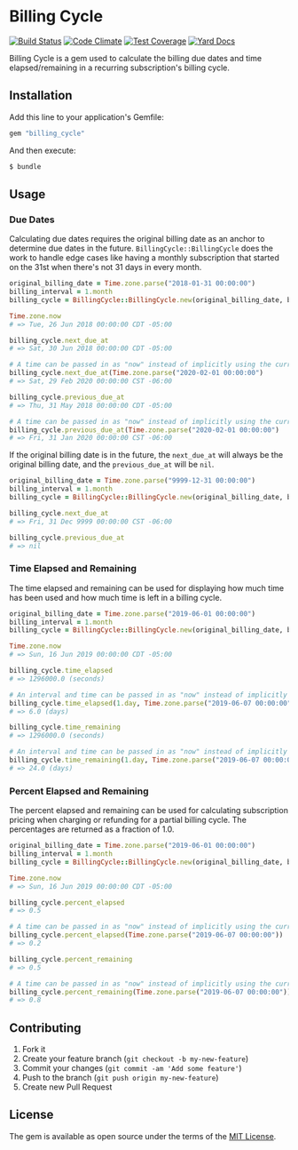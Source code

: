 # Billing Cycle

[![Build Status](https://travis-ci.org/simplymadeapps/billing_cycle.svg?branch=master)](https://travis-ci.org/simplymadeapps/billing_cycle)
[![Code Climate](https://codeclimate.com/github/simplymadeapps/billing_cycle/badges/gpa.svg)](https://codeclimate.com/github/simplymadeapps/billing_cycle)
[![Test Coverage](https://codeclimate.com/github/simplymadeapps/billing_cycle/badges/coverage.svg)](https://codeclimate.com/github/simplymadeapps/billing_cycle/coverage)
[![Yard Docs](http://img.shields.io/badge/yard-docs-blue.svg)](http://www.rubydoc.info/github/simplymadeapps/billing_cycle/)

Billing Cycle is a gem used to calculate the billing due dates and time elapsed/remaining in
a recurring subscription's billing cycle.

## Installation

Add this line to your application's Gemfile:

```ruby
gem "billing_cycle"
```

And then execute:

```bash
$ bundle
```

## Usage

### Due Dates

Calculating due dates requires the original billing date as an anchor to determine due dates
in the future. `BillingCycle::BillingCycle` does the work to handle edge cases like having
a monthly subscription that started on the 31st when there's not 31 days in every month.

```ruby
original_billing_date = Time.zone.parse("2018-01-31 00:00:00")
billing_interval = 1.month
billing_cycle = BillingCycle::BillingCycle.new(original_billing_date, billing_interval)

Time.zone.now
# => Tue, 26 Jun 2018 00:00:00 CDT -05:00

billing_cycle.next_due_at
# => Sat, 30 Jun 2018 00:00:00 CDT -05:00

# A time can be passed in as "now" instead of implicitly using the current time
billing_cycle.next_due_at(Time.zone.parse("2020-02-01 00:00:00")
# => Sat, 29 Feb 2020 00:00:00 CST -06:00

billing_cycle.previous_due_at
# => Thu, 31 May 2018 00:00:00 CDT -05:00

# A time can be passed in as "now" instead of implicitly using the current time
billing_cycle.previous_due_at(Time.zone.parse("2020-02-01 00:00:00")
# => Fri, 31 Jan 2020 00:00:00 CST -06:00
```

If the original billing date is in the future, the `next_due_at` will always be the
original billing date, and the `previous_due_at` will be `nil`.

```ruby
original_billing_date = Time.zone.parse("9999-12-31 00:00:00")
billing_interval = 1.month
billing_cycle = BillingCycle::BillingCycle.new(original_billing_date, billing_interval)

billing_cycle.next_due_at
# => Fri, 31 Dec 9999 00:00:00 CST -06:00

billing_cycle.previous_due_at
# => nil
```

### Time Elapsed and Remaining

The time elapsed and remaining can be used for displaying how much time has been used
and how much time is left in a billing cycle.

```ruby
original_billing_date = Time.zone.parse("2019-06-01 00:00:00")
billing_interval = 1.month
billing_cycle = BillingCycle::BillingCycle.new(original_billing_date, billing_interval)

Time.zone.now
# => Sun, 16 Jun 2019 00:00:00 CDT -05:00

billing_cycle.time_elapsed
# => 1296000.0 (seconds)

# An interval and time can be passed in as "now" instead of implicitly using seconds and the current time
billing_cycle.time_elapsed(1.day, Time.zone.parse("2019-06-07 00:00:00"))
# => 6.0 (days)

billing_cycle.time_remaining
# => 1296000.0 (seconds)

# An interval and time can be passed in as "now" instead of implicitly using seconds and the current time
billing_cycle.time_remaining(1.day, Time.zone.parse("2019-06-07 00:00:00"))
# => 24.0 (days)
```

### Percent Elapsed and Remaining

The percent elapsed and remaining can be used for calculating subscription pricing when charging
or refunding for a partial billing cycle. The percentages are returned as a fraction of 1.0.

```ruby
original_billing_date = Time.zone.parse("2019-06-01 00:00:00")
billing_interval = 1.month
billing_cycle = BillingCycle::BillingCycle.new(original_billing_date, billing_interval)

Time.zone.now
# => Sun, 16 Jun 2019 00:00:00 CDT -05:00

billing_cycle.percent_elapsed
# => 0.5

# A time can be passed in as "now" instead of implicitly using the current time
billing_cycle.percent_elapsed(Time.zone.parse("2019-06-07 00:00:00"))
# => 0.2

billing_cycle.percent_remaining
# => 0.5

# A time can be passed in as "now" instead of implicitly using the current time
billing_cycle.percent_remaining(Time.zone.parse("2019-06-07 00:00:00"))
# => 0.8
```

## Contributing

1. Fork it
2. Create your feature branch (`git checkout -b my-new-feature`)
3. Commit your changes (`git commit -am 'Add some feature'`)
4. Push to the branch (`git push origin my-new-feature`)
5. Create new Pull Request

## License

The gem is available as open source under the terms of the [MIT License](http://opensource.org/licenses/MIT).

